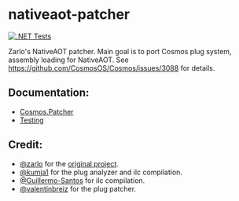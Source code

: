 # nativeaot-patcher
[![.NET Tests](https://github.com/valentinbreiz/nativeaot-patcher/actions/workflows/dotnet.yml/badge.svg?branch=main&event=push)](https://github.com/valentinbreiz/nativeaot-patcher/actions/workflows/dotnet.yml)
 
 Zarlo's NativeAOT patcher. Main goal is to port Cosmos plug system, assembly loading for NativeAOT. See https://github.com/CosmosOS/Cosmos/issues/3088 for details.

 ## Documentation:
 - [Cosmos.Patcher](https://github.com/valentinbreiz/nativeaot-patcher/wiki/Cosmos.Patcher)
 - [Testing](https://github.com/valentinbreiz/nativeaot-patcher/wiki/Testing)

 ## Credit:
 - [@zarlo](https://github.com/zarlo) for the [original project](https://gitlab.com/liquip/nativeaot-patcher).
 - [@kumja1](https://github.com/kumja1) for the plug analyzer and ilc compilation.
 - [@Guillermo-Santos](https://github.com/Guillermo-Santos) for ilc compilation.
 - [@valentinbreiz](https://github.com/valentinbreiz) for the plug patcher.
